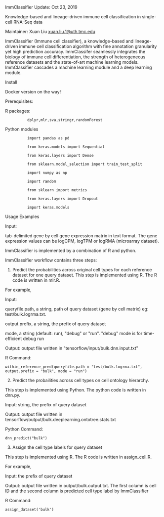 ImmClassifier
Update: Oct 23, 2019

Knowledge-based and lineage-driven immune cell classification in single-cell RNA-Seq data

Maintainer: Xuan Liu <xuan.liu.1@uth.tmc.edu>

ImmClassifier (Immune cell classifier), a knowledge-based and lineage-driven immune cell  classification algorithm with fine annotation granularity yet high prediction accuracy. ImmClassifer seamlessly integrates the biology of immune cell differentiation, the strength of heterogeneous reference datasets and the state-of-art machine learning models. ImmClassifier cascades a machine learning module and a deep learning module. 

Install

Docker version on the way!

Prerequisites:

R packages: 

              dplyr,mlr,sva,stringr,randomForest

Python modules
              
              import pandas as pd
              
              from keras.models import Sequential
              
              from keras.layers import Dense
              
              from sklearn.model_selection import train_test_split
              
              import numpy as np
              
              import random
              
              from sklearn import metrics
              
              from keras.layers import Dropout
              
              import keras.models
              

Usage Examples

Input:

tab-delimited gene by cell gene expression matrix in text format. The gene expression values can be logCPM, logTPM or logRMA (microarray dataset).


ImmClassifier is implemented by a combination of R and python. 

ImmClassifier workflow contains three steps:

1. Predict the probabilities across original cell types for each reference dataset for one query dataset. 
This step is implemented using R. The R code is written in mlr.R. 

For example,  

Input: 
       
queryfile.path, a string, path of query dataset (gene by cell matrix) eg: test/bulk.logrma.txt.

output.prefix, a string, the prefix of query dataset
       
mode, a string (default: run), "debug" or "run". "debug" mode is for time-efficient debug run
       
        
Output: output file written in "tensorflow/input/bulk.dnn.input.txt"

R Command: 

    within_reference_pred(queryfile.path = "test/bulk.logrma.txt", output.prefix = "bulk", mode = "run")

2. Predict the probailities across cell types on cell ontology hierarchy. 

This step is implemented using Python. The python code is written in dnn.py.

Input: string, the prefix of query dataset

Output: output file written in tensorflow/output/bulk.deeplearning.ontotree.stats.txt

Python Command: 
    
    dnn_predict("bulk")


3. Assign the cell type labels for query dataset

This step is implemented using R. The R code is written in assign_cell.R. 

For example,  

Input: the prefix of query dataset

Output:  output file written in output/bulk.output.txt. The first column is cell ID and the second column is predicted cell type label by ImmClassifier

R Command: 

    assign_dataset('bulk')

